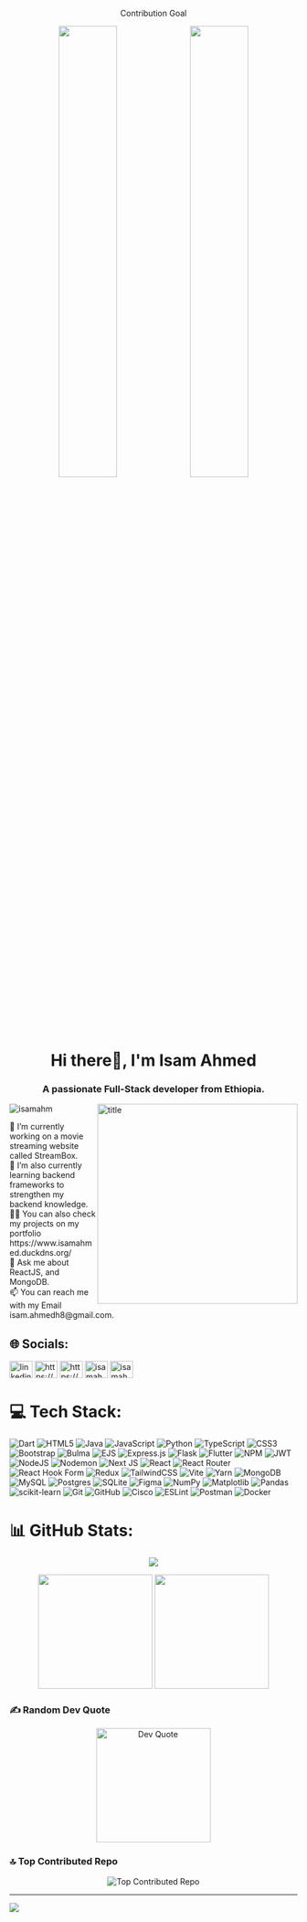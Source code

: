 <p align="center">Contribution Goal</p>
<div align="center">
  <img src="https://github.com/user-attachments/assets/f02e3a82-865a-4ee6-be95-0d6e7635d00f" width="45%">
  <img src="https://i.redd.it/useo8hrsi6k91.png" width="45%">
</div>



<h1 align="center">Hi there👋, I'm Isam Ahmed</h1>
<h3 align="center">A passionate Full-Stack developer from Ethiopia.</h3>

<p align="left">
  <img
    src="https://media.licdn.com/dms/image/v2/D4E12AQGWZAOnLDRaQw/article-cover_image-shrink_600_2000/article-cover_image-shrink_600_2000/0/1656679844338?e=2147483647&v=beta&t=SQdrnHcfunUp3CIZMR-clLwQFjkIS9ShTlqTppgmlR0"
    alt="title"
    align="right"
    width="350" />
</p>


<p align="left">
  <img
    src="https://komarev.com/ghpvc/?username=isamahm&label=Profile%20views&color=0e75b6&style=flat"
    alt="isamahm"
  />
</p>
🔭 I’m currently working on a movie streaming website called StreamBox.<br>🌱 I’m also currently learning backend frameworks to strengthen my backend knowledge.<br>👨‍💻 You can also check my projects on my portfolio https://www.isamahmed.duckdns.org/<br>💬 Ask me about ReactJS, and MongoDB.<br>📫 You can reach me with my Email isam.ahmedh8@gmail.com.


## 🌐 Socials:

<p align="left">
  <a href="https://www.linkedin.com/in/isam-ahmed-b0b980306/" target="blank"
    ><img
      align="center"
      src="https://raw.githubusercontent.com/rahuldkjain/github-profile-readme-generator/master/src/images/icons/Social/linked-in-alt.svg"
      alt="linkedin.com/in/isam-ahmed-b0b980306"
      height="30"
      width="40"
  /></a>
  <a href="https://stackoverflow.com/users/29500925/isamahm" target="blank"
    ><img
      align="center"
      src="https://raw.githubusercontent.com/rahuldkjain/github-profile-readme-generator/master/src/images/icons/Social/stack-overflow.svg"
      alt="https://stackoverflow.com/users/29500925/isamahm"
      height="30"
      width="40"
  /></a>
  <a href="https://www.kaggle.com/isamahm" target="blank"
    ><img
      align="center"
      src="https://raw.githubusercontent.com/rahuldkjain/github-profile-readme-generator/master/src/images/icons/Social/kaggle.svg"
      alt="https://www.kaggle.com/isamahm"
      height="30"
      width="40"
  /></a>
  <a href="https://www.hackerrank.com/isamahm" target="blank"
    ><img
      align="center"
      src="https://raw.githubusercontent.com/rahuldkjain/github-profile-readme-generator/master/src/images/icons/Social/hackerrank.svg"
      alt="isamahm"
      height="30"
      width="40"
  /></a>
  <a href="https://www.leetcode.com/isamahm" target="blank"
    ><img
      align="center"
      src="https://raw.githubusercontent.com/rahuldkjain/github-profile-readme-generator/master/src/images/icons/Social/leet-code.svg"
      alt="isamahm"
      height="30"
      width="40"
  /></a>
</p>

# 💻 Tech Stack:
![Dart](https://img.shields.io/badge/dart-%230175C2.svg?style=for-the-badge&logo=dart&logoColor=white) ![HTML5](https://img.shields.io/badge/html5-%23E34F26.svg?style=for-the-badge&logo=html5&logoColor=white) ![Java](https://img.shields.io/badge/java-%23ED8B00.svg?style=for-the-badge&logo=openjdk&logoColor=white) ![JavaScript](https://img.shields.io/badge/javascript-%23323330.svg?style=for-the-badge&logo=javascript&logoColor=%23F7DF1E) ![Python](https://img.shields.io/badge/python-3670A0?style=for-the-badge&logo=python&logoColor=ffdd54) ![TypeScript](https://img.shields.io/badge/typescript-%23007ACC.svg?style=for-the-badge&logo=typescript&logoColor=white) ![CSS3](https://img.shields.io/badge/css3-%231572B6.svg?style=for-the-badge&logo=css3&logoColor=white) ![Bootstrap](https://img.shields.io/badge/bootstrap-%238511FA.svg?style=for-the-badge&logo=bootstrap&logoColor=white) ![Bulma](https://img.shields.io/badge/bulma-00D0B1?style=for-the-badge&logo=bulma&logoColor=white) ![EJS](https://img.shields.io/badge/ejs-%23B4CA65.svg?style=for-the-badge&logo=ejs&logoColor=black) ![Express.js](https://img.shields.io/badge/express.js-%23404d59.svg?style=for-the-badge&logo=express&logoColor=%2361DAFB) ![Flask](https://img.shields.io/badge/flask-%23000.svg?style=for-the-badge&logo=flask&logoColor=white) ![Flutter](https://img.shields.io/badge/Flutter-%2302569B.svg?style=for-the-badge&logo=Flutter&logoColor=white) ![NPM](https://img.shields.io/badge/NPM-%23CB3837.svg?style=for-the-badge&logo=npm&logoColor=white) ![JWT](https://img.shields.io/badge/JWT-black?style=for-the-badge&logo=JSON%20web%20tokens) ![NodeJS](https://img.shields.io/badge/node.js-6DA55F?style=for-the-badge&logo=node.js&logoColor=white) ![Nodemon](https://img.shields.io/badge/NODEMON-%23323330.svg?style=for-the-badge&logo=nodemon&logoColor=%BBDEAD) ![Next JS](https://img.shields.io/badge/Next-black?style=for-the-badge&logo=next.js&logoColor=white) ![React](https://img.shields.io/badge/react-%2320232a.svg?style=for-the-badge&logo=react&logoColor=%2361DAFB) ![React Router](https://img.shields.io/badge/React_Router-CA4245?style=for-the-badge&logo=react-router&logoColor=white) ![React Hook Form](https://img.shields.io/badge/React%20Hook%20Form-%23EC5990.svg?style=for-the-badge&logo=reacthookform&logoColor=white) ![Redux](https://img.shields.io/badge/redux-%23593d88.svg?style=for-the-badge&logo=redux&logoColor=white) ![TailwindCSS](https://img.shields.io/badge/tailwindcss-%2338B2AC.svg?style=for-the-badge&logo=tailwind-css&logoColor=white) ![Vite](https://img.shields.io/badge/vite-%23646CFF.svg?style=for-the-badge&logo=vite&logoColor=white) ![Yarn](https://img.shields.io/badge/yarn-%232C8EBB.svg?style=for-the-badge&logo=yarn&logoColor=white) ![MongoDB](https://img.shields.io/badge/MongoDB-%234ea94b.svg?style=for-the-badge&logo=mongodb&logoColor=white) ![MySQL](https://img.shields.io/badge/mysql-4479A1.svg?style=for-the-badge&logo=mysql&logoColor=white) ![Postgres](https://img.shields.io/badge/postgres-%23316192.svg?style=for-the-badge&logo=postgresql&logoColor=white) ![SQLite](https://img.shields.io/badge/sqlite-%2307405e.svg?style=for-the-badge&logo=sqlite&logoColor=white) ![Figma](https://img.shields.io/badge/figma-%23F24E1E.svg?style=for-the-badge&logo=figma&logoColor=white) ![NumPy](https://img.shields.io/badge/numpy-%23013243.svg?style=for-the-badge&logo=numpy&logoColor=white) ![Matplotlib](https://img.shields.io/badge/Matplotlib-%23ffffff.svg?style=for-the-badge&logo=Matplotlib&logoColor=black) ![Pandas](https://img.shields.io/badge/pandas-%23150458.svg?style=for-the-badge&logo=pandas&logoColor=white) ![scikit-learn](https://img.shields.io/badge/scikit--learn-%23F7931E.svg?style=for-the-badge&logo=scikit-learn&logoColor=white) ![Git](https://img.shields.io/badge/git-%23F05033.svg?style=for-the-badge&logo=git&logoColor=white) ![GitHub](https://img.shields.io/badge/github-%23121011.svg?style=for-the-badge&logo=github&logoColor=white) ![Cisco](https://img.shields.io/badge/cisco-%23049fd9.svg?style=for-the-badge&logo=cisco&logoColor=black) ![ESLint](https://img.shields.io/badge/ESLint-4B3263?style=for-the-badge&logo=eslint&logoColor=white) ![Postman](https://img.shields.io/badge/Postman-FF6C37?style=for-the-badge&logo=postman&logoColor=white) ![Docker](https://img.shields.io/badge/docker-%230db7ed.svg?style=for-the-badge&logo=docker&logoColor=white)
# 📊 GitHub Stats:

<p align="center">
  <a href="https://git.io/streak-stats">
    <img src="https://git-hub-streak-stats.vercel.app?user=isamAhm&theme=highcontrast&hide_border=true&border_radius=15&sideNums=4F9DEB&sideLabels=4A3FEB&currStreakNum=0422EB" />
  </a>
</p>

<p align="center">
  <img src="https://github-readme-stats.vercel.app/api?username=isamAhm&theme=neon&hide_border=true&include_all_commits=false&count_private=false" height="200" />
  <img src="https://github-readme-stats.vercel.app/api/top-langs/?username=isamAhm&theme=neon&hide_border=true&include_all_commits=false&count_private=false&layout=compact" height="200" />
</p>

### ✍️ Random Dev Quote  

<div align="center">  
  <img src="https://quotes-github-readme.vercel.app/api?type=horizontal&theme=radical" alt="Dev Quote" height="200"/>  
</div>

  
### 🔝 Top Contributed Repo
<p align="center">
  <img src="https://github-contributor-stats.vercel.app/api?username=isamAhm&limit=5&theme=neon&combine_all_yearly_contributions=true" alt="Top Contributed Repo">
</p>



---
[![](https://visitcount.itsvg.in/api?id=isamAhm&icon=0&color=0)](https://visitcount.itsvg.in)

<!-- Proudly created with GPRM ( https://gprm.itsvg.in ) -->
